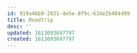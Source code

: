 ```yaml
---
id: 919a4bb9-2021-4e5e-8f9c-634e2b404499
title: Roadtrip
desc: ''
updated: 1613093697797
created: 1613093697797
---
```


